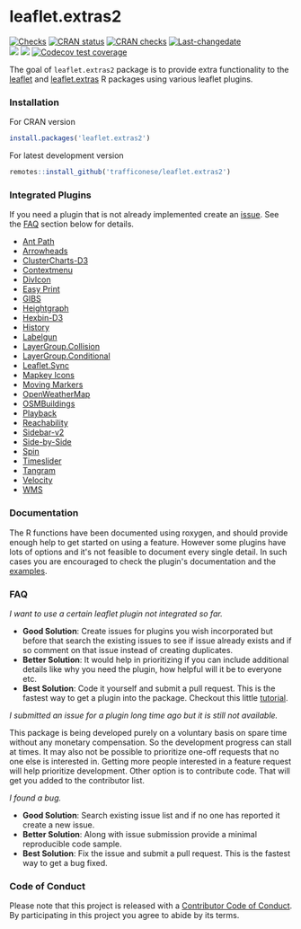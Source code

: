# leaflet.extras2

<!-- badges: start -->
[![Checks](https://github.com/trafficonese/leaflet.extras2/actions/workflows/R-CMD-check.yaml/badge.svg)](https://github.com/trafficonese/leaflet.extras2/actions/workflows/R-CMD-check.yaml)
[![CRAN status](https://www.r-pkg.org/badges/version/leaflet.extras2)](https://CRAN.R-project.org/package=leaflet.extras2)
[![CRAN checks](https://badges.cranchecks.info/summary/leaflet.extras2.svg)](https://cran.r-project.org/web/checks/check_results_leaflet.extras2.html)
[![Last-changedate](https://img.shields.io/badge/last%20change-2024--06--10-green.svg)](/commits/master)  
[![](https://cranlogs.r-pkg.org/badges/grand-total/leaflet.extras2)](https://cran.r-project.org/package=leaflet.extras2)
[![](https://cranlogs.r-pkg.org/badges/last-month/leaflet.extras2?color=blue)](https://cran.r-project.org/package=leaflet.extras2)
[![Codecov test coverage](https://codecov.io/gh/trafficonese/leaflet.extras2/branch/master/graph/badge.svg)](https://app.codecov.io/gh/trafficonese/leaflet.extras2?branch=master)
<!-- badges: end -->

The goal of `leaflet.extras2` package is to provide extra functionality to the [leaflet](https://cran.r-project.org/package=leaflet) and [leaflet.extras](https://github.com/trafficonese/leaflet.extras) R packages using various leaflet plugins.

### Installation

For CRAN version

``` r
install.packages('leaflet.extras2')
```

For latest development version

``` r
remotes::install_github('trafficonese/leaflet.extras2')
```

### Integrated Plugins

If you need a plugin that is not already implemented create an [issue](https://github.com/trafficonese/leaflet.extras2/issues/new). See the [FAQ](#faq) section below for details.

-   [Ant Path](https://github.com/rubenspgcavalcante/leaflet-ant-path)
-   [Arrowheads](https://github.com/slutske22/leaflet-arrowheads)
-   [ClusterCharts-D3](https://gist.github.com/gisminister/10001728)
-   [Contextmenu](https://github.com/aratcliffe/Leaflet.contextmenu)
-   [DivIcon](https://leafletjs.com/reference.html#divicon)
-   [Easy Print](https://github.com/rowanwins/leaflet-easyPrint)
-   [GIBS](https://github.com/aparshin/leaflet-GIBS)
-   [Heightgraph](https://github.com/GIScience/Leaflet.Heightgraph)
-   [Hexbin-D3](https://github.com/bluehalo/leaflet-d3#hexbins-api)
-   [History](https://github.com/cscott530/leaflet-history)
-   [Labelgun](https://github.com/Geovation/labelgun)
-   [LayerGroup.Collision](https://github.com/MazeMap/Leaflet.LayerGroup.Collision)
-   [LayerGroup.Conditional](https://github.com/Solfisk/Leaflet.LayerGroup.Conditional)
-   [Leaflet.Sync](https://github.com/jieter/Leaflet.Sync)
-   [Mapkey Icons](https://github.com/mapshakers/leaflet-mapkey-icon)
-   [Moving Markers](https://github.com/ewoken/Leaflet.MovingMarker)
-   [OpenWeatherMap](https://github.com/trafficonese/leaflet-openweathermap)
-   [OSMBuildings](https://github.com/kekscom/osmbuildings/tree/master)
-   [Playback](https://github.com/hallahan/LeafletPlayback)
-   [Reachability](https://github.com/traffordDataLab/leaflet.reachability)
-   [Sidebar-v2](https://github.com/Turbo87/sidebar-v2)
-   [Side-by-Side](https://github.com/digidem/leaflet-side-by-side)
-   [Spin](https://github.com/makinacorpus/Leaflet.Spin)
-   [Timeslider](https://github.com/dwilhelm89/LeafletSlider)
-   [Tangram](https://github.com/tangrams/tangram)
-   [Velocity](https://github.com/onaci/leaflet-velocity)
-   [WMS](https://github.com/heigeo/leaflet.wms)


### Documentation

The R functions have been documented using roxygen, and should provide enough help to get started on using a feature. However some plugins have lots of options and it's not feasible to document every single detail. In such cases you are encouraged to check the plugin's documentation and the [examples](https://github.com/trafficonese/leaflet.extras2/tree/master/inst/examples).

### FAQ

*I want to use a certain leaflet plugin not integrated so far.*

-   **Good Solution**: Create issues for plugins you wish incorporated but before that search the existing issues to see if issue already exists and if so comment on that issue instead of creating duplicates.
-   **Better Solution**: It would help in prioritizing if you can include additional details like why you need the plugin, how helpful will it be to everyone etc.
-   **Best Solution**: Code it yourself and submit a pull request. This is the fastest way to get a plugin into the package. Checkout this little [tutorial](https://github.com/trafficonese/leaflet.extras2/blob/master/HowTo.md).

*I submitted an issue for a plugin long time ago but it is still not available.*

This package is being developed purely on a voluntary basis on spare time without any monetary compensation. So the development progress can stall at times. It may also not be possible to prioritize one-off requests that no one else is interested in. Getting more people interested in a feature request will help prioritize development. Other option is to contribute code. That will get you added to the contributor list.

*I found a bug.*

-   **Good Solution**: Search existing issue list and if no one has reported it create a new issue.
-   **Better Solution**: Along with issue submission provide a minimal reproducible code sample.
-   **Best Solution**: Fix the issue and submit a pull request. This is the fastest way to get a bug fixed.


### Code of Conduct

Please note that this project is released with a [Contributor Code of Conduct](CODE_OF_CONDUCT.md). By participating in this project you agree to abide by its terms.
